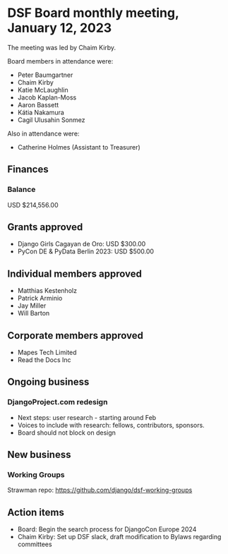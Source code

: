 # DSF Board monthly meeting, January 12, 2023

The meeting was led by Chaim Kirby.

Board members in attendance were:

- Peter Baumgartner
- Chaim Kirby
- Katie McLaughlin
- Jacob Kaplan-Moss
- Aaron Bassett
- Kátia Nakamura
- Cagil Ulusahin Sonmez

Also in attendance were:

- Catherine Holmes (Assistant to Treasurer)

## Finances

### Balance

USD $214,556.00

## Grants approved

- Django Girls Cagayan de Oro: USD $300.00
- PyCon DE & PyData Berlin 2023: USD $500.00

## Individual members approved

- Matthias Kestenholz
- Patrick Arminio
- Jay Miller
- Will Barton

## Corporate members approved

- Mapes Tech Limited
- Read the Docs Inc

## Ongoing business

### DjangoProject.com redesign

- Next steps: user research - starting around Feb
- Voices to include with research: fellows, contributors, sponsors.
- Board should not block on design

## New business

### Working Groups

Strawman repo: https://github.com/django/dsf-working-groups

## Action items

- Board: Begin the search process for DjangoCon Europe 2024
- Chaim Kirby: Set up DSF slack, draft modification to Bylaws regarding committees
